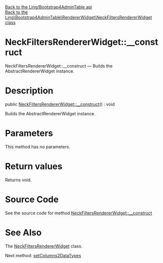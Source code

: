 [Back to the Ling/Bootstrap4AdminTable api](https://github.com/lingtalfi/Bootstrap4AdminTable/blob/master/doc/api/Ling/Bootstrap4AdminTable.md)<br>
[Back to the Ling\Bootstrap4AdminTable\RendererWidget\NeckFiltersRendererWidget class](https://github.com/lingtalfi/Bootstrap4AdminTable/blob/master/doc/api/Ling/Bootstrap4AdminTable/RendererWidget/NeckFiltersRendererWidget.md)


NeckFiltersRendererWidget::__construct
================



NeckFiltersRendererWidget::__construct — Builds the AbstractRendererWidget instance.




Description
================


public [NeckFiltersRendererWidget::__construct](https://github.com/lingtalfi/Bootstrap4AdminTable/blob/master/doc/api/Ling/Bootstrap4AdminTable/RendererWidget/NeckFiltersRendererWidget/__construct.md)() : void




Builds the AbstractRendererWidget instance.




Parameters
================

This method has no parameters.


Return values
================

Returns void.








Source Code
===========
See the source code for method [NeckFiltersRendererWidget::__construct](https://github.com/lingtalfi/Bootstrap4AdminTable/blob/master/RendererWidget/NeckFiltersRendererWidget.php#L30-L35)


See Also
================

The [NeckFiltersRendererWidget](https://github.com/lingtalfi/Bootstrap4AdminTable/blob/master/doc/api/Ling/Bootstrap4AdminTable/RendererWidget/NeckFiltersRendererWidget.md) class.

Next method: [setColumns2DataTypes](https://github.com/lingtalfi/Bootstrap4AdminTable/blob/master/doc/api/Ling/Bootstrap4AdminTable/RendererWidget/NeckFiltersRendererWidget/setColumns2DataTypes.md)<br>

